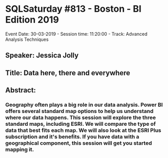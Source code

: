 # SQLSaturday #813 - Boston - BI Edition 2019
Event Date: 30-03-2019 - Session time: 11:20:00 - Track: Advanced Analysis Techniques
## Speaker: Jessica Jolly
## Title: Data here, there and everywhere
## Abstract:
### Geography often plays a big role in our data analysis. Power BI offers several standard map options to help us understand where our data happens. This session will explore the three standard maps, including ESRI. We will compare the type of data that best fits each map. We will also look at the ESRI Plus subscription and it's benefits. If you have data with a geographical component, this session will get you started mapping it.
